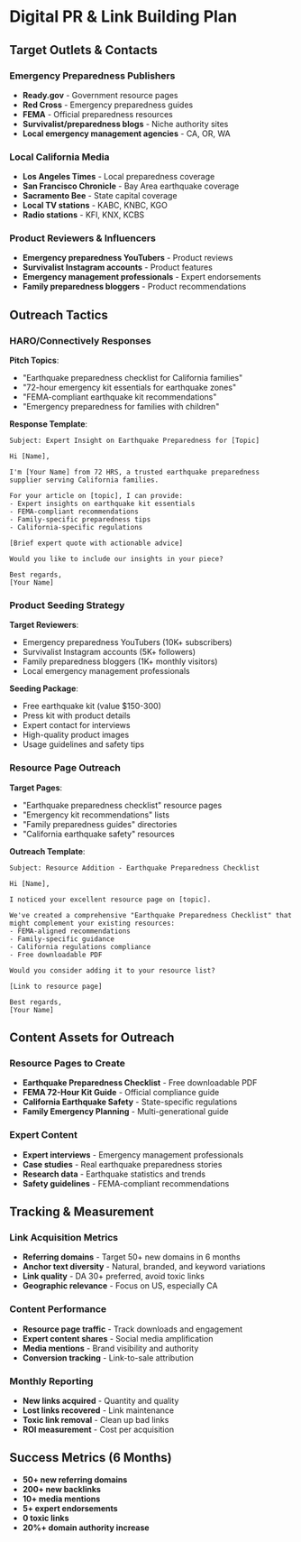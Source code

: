 # Digital PR & Link Building Plan

## Target Outlets & Contacts

### **Emergency Preparedness Publishers**
- **Ready.gov** - Government resource pages
- **Red Cross** - Emergency preparedness guides
- **FEMA** - Official preparedness resources
- **Survivalist/preparedness blogs** - Niche authority sites
- **Local emergency management agencies** - CA, OR, WA

### **Local California Media**
- **Los Angeles Times** - Local preparedness coverage
- **San Francisco Chronicle** - Bay Area earthquake coverage
- **Sacramento Bee** - State capital coverage
- **Local TV stations** - KABC, KNBC, KGO
- **Radio stations** - KFI, KNX, KCBS

### **Product Reviewers & Influencers**
- **Emergency preparedness YouTubers** - Product reviews
- **Survivalist Instagram accounts** - Product features
- **Emergency management professionals** - Expert endorsements
- **Family preparedness bloggers** - Product recommendations

## Outreach Tactics

### **HARO/Connectively Responses**
**Pitch Topics**:
- "Earthquake preparedness checklist for California families"
- "72-hour emergency kit essentials for earthquake zones"
- "FEMA-compliant earthquake kit recommendations"
- "Emergency preparedness for families with children"

**Response Template**:
```
Subject: Expert Insight on Earthquake Preparedness for [Topic]

Hi [Name],

I'm [Your Name] from 72 HRS, a trusted earthquake preparedness supplier serving California families.

For your article on [topic], I can provide:
- Expert insights on earthquake kit essentials
- FEMA-compliant recommendations
- Family-specific preparedness tips
- California-specific regulations

[Brief expert quote with actionable advice]

Would you like to include our insights in your piece?

Best regards,
[Your Name]
```

### **Product Seeding Strategy**
**Target Reviewers**:
- Emergency preparedness YouTubers (10K+ subscribers)
- Survivalist Instagram accounts (5K+ followers)
- Family preparedness bloggers (1K+ monthly visitors)
- Local emergency management professionals

**Seeding Package**:
- Free earthquake kit (value $150-300)
- Press kit with product details
- Expert contact for interviews
- High-quality product images
- Usage guidelines and safety tips

### **Resource Page Outreach**
**Target Pages**:
- "Earthquake preparedness checklist" resource pages
- "Emergency kit recommendations" lists
- "Family preparedness guides" directories
- "California earthquake safety" resources

**Outreach Template**:
```
Subject: Resource Addition - Earthquake Preparedness Checklist

Hi [Name],

I noticed your excellent resource page on [topic]. 

We've created a comprehensive "Earthquake Preparedness Checklist" that might complement your existing resources:
- FEMA-aligned recommendations
- Family-specific guidance
- California regulations compliance
- Free downloadable PDF

Would you consider adding it to your resource list?

[Link to resource page]

Best regards,
[Your Name]
```

## Content Assets for Outreach

### **Resource Pages to Create**
- **Earthquake Preparedness Checklist** - Free downloadable PDF
- **FEMA 72-Hour Kit Guide** - Official compliance guide
- **California Earthquake Safety** - State-specific regulations
- **Family Emergency Planning** - Multi-generational guide

### **Expert Content**
- **Expert interviews** - Emergency management professionals
- **Case studies** - Real earthquake preparedness stories
- **Research data** - Earthquake statistics and trends
- **Safety guidelines** - FEMA-compliant recommendations

## Tracking & Measurement

### **Link Acquisition Metrics**
- **Referring domains** - Target 50+ new domains in 6 months
- **Anchor text diversity** - Natural, branded, and keyword variations
- **Link quality** - DA 30+ preferred, avoid toxic links
- **Geographic relevance** - Focus on US, especially CA

### **Content Performance**
- **Resource page traffic** - Track downloads and engagement
- **Expert content shares** - Social media amplification
- **Media mentions** - Brand visibility and authority
- **Conversion tracking** - Link-to-sale attribution

### **Monthly Reporting**
- **New links acquired** - Quantity and quality
- **Lost links recovered** - Link maintenance
- **Toxic link removal** - Clean up bad links
- **ROI measurement** - Cost per acquisition

## Success Metrics (6 Months)
- **50+ new referring domains**
- **200+ new backlinks**
- **10+ media mentions**
- **5+ expert endorsements**
- **0 toxic links**
- **20%+ domain authority increase**

